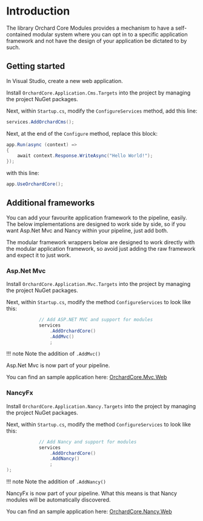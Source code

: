 # Introduction

The library Orchard Core Modules provides a mechanism to have a self-contained modular system where you can opt in to a specific application framework and not have the design of your application be dictated to by such.

## Getting started

In Visual Studio, create a new web application.

Install `OrchardCore.Application.Cms.Targets` into the project by managing the project NuGet packages.

Next, within `Startup.cs`, modify the `ConfigureServices` method, add this line:

```csharp
services.AddOrchardCms();
```

Next, at the end of the `Configure` method, replace this block:

```csharp
app.Run(async (context) =>
{
    await context.Response.WriteAsync("Hello World!");
});
```

with this line:

```csharp
app.UseOrchardCore();
```

## Additional frameworks

You can add your favourite application framework to the pipeline, easily. The below implementations are designed to work side by side, so if you want Asp.Net Mvc and Nancy within your pipeline, just add both.

The modular framework wrappers below are designed to work directly with the modular application framework, so avoid just adding the raw framework and expect it to just work.

### Asp.Net Mvc

Install `OrchardCore.Application.Mvc.Targets` into the project by managing the project NuGet packages.

Next, within `Startup.cs`, modify the method `ConfigureServices` to look like this:

```csharp
            // Add ASP.NET MVC and support for modules
            services
                .AddOrchardCore()
                .AddMvc()
                ;
```

!!! note
    Note the addition of `.AddMvc()`

Asp.Net Mvc is now part of your pipeline.

You can find an sample application here: [OrchardCore.Mvc.Web](..\..\OrchardCore.Mvc.Web\Startup.cs)

### NancyFx

Install `OrchardCore.Application.Nancy.Targets` into the project by managing the project NuGet packages.

Next, within `Startup.cs`, modify the method `ConfigureServices` to look like this:

```csharp
            // Add Nancy and support for modules
            services
                .AddOrchardCore()
                .AddNancy()
                ;
);
```

!!! note
    Note the addition of `.AddNancy()`

NancyFx is now part of your pipeline. What this means is that Nancy modules will be automatically discovered.

You can find an sample application here: [OrchardCore.Nancy.Web](..\..\OrchardCore.Nancy.Web\Startup.cs)